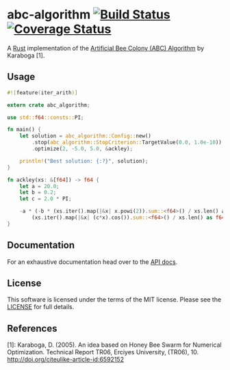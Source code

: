 # abc-algorithm [![Build Status](https://travis-ci.org/b52/abc-algorithm.svg?branch=master)](https://travis-ci.org/b52/abc-algorithm) [![Coverage Status](https://coveralls.io/repos/b52/abc-algorithm/badge.svg?branch=master&service=github)](https://coveralls.io/github/b52/abc-algorithm?branch=master)

A [Rust] implementation of the [Artificial Bee Colony (ABC) Algorithm] by
Karaboga [1].

## Usage

```Rust
#![feature(iter_arith)]

extern crate abc_algorithm;

use std::f64::consts::PI;

fn main() {
    let solution = abc_algorithm::Config::new()
        .stop(abc_algorithm::StopCriterion::TargetValue(0.0, 1.0e-10))
        .optimize(2, -5.0, 5.0, &ackley);

    println!("Best solution: {:?}", solution);
}

fn ackley(xs: &[f64]) -> f64 {
    let a = 20.0;
    let b = 0.2;
    let c = 2.0 * PI;

    -a * (-b * (xs.iter().map(|&x| x.powi(2)).sum::<f64>() / xs.len() as f64).sqrt()).exp() -
        (xs.iter().map(|&x| (c*x).cos()).sum::<f64>() / xs.len() as f64).exp() + a + 1.0f64.exp()
}
```

## Documentation

For an exhaustive documentation head over to the [API docs].

## License

This software is licensed under the terms of the MIT license. Please see the
[LICENSE](LICENSE) for full details.

## References

[1]: Karaboga, D. (2005). An idea based on Honey Bee Swarm for Numerical Optimization. Technical Report TR06, Erciyes University, (TR06), 10. http://doi.org/citeulike-article-id:6592152

[Rust]: http://www.rust-lang.org/
[Artificial Bee Colony (ABC) Algorithm]: http://mf.erciyes.edu.tr/abc/
[API docs]: https://b52.github.io/abc-algorithm
